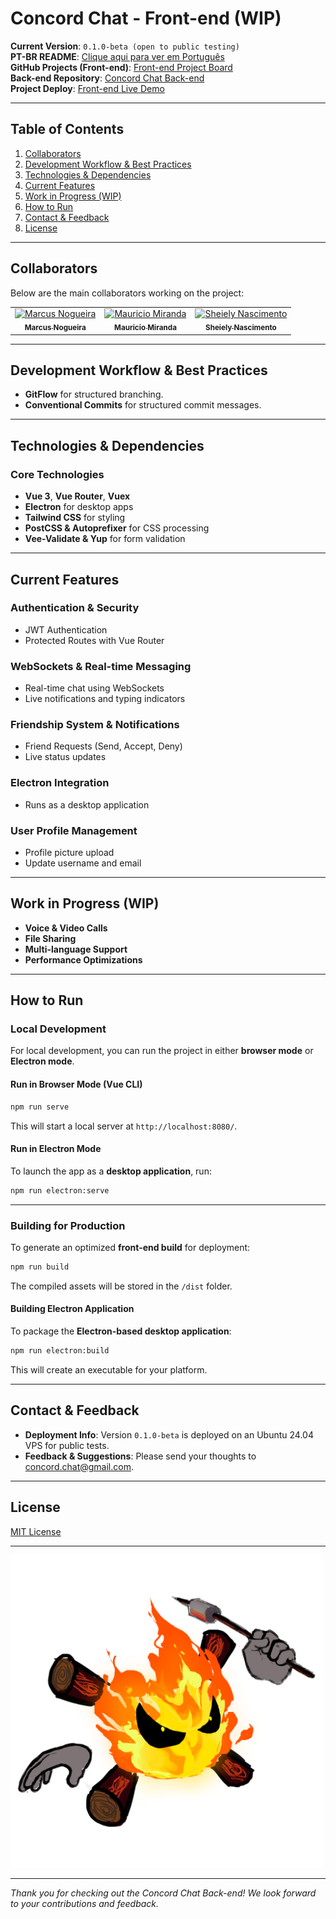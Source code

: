 # **Concord Chat - Front-end (WIP)**

**Current Version**: `0.1.0-beta (open to public testing)`  
**PT-BR README**: [Clique aqui para ver em Português](./README-PTBR.md)  
**GitHub Projects (Front-end)**: [Front-end Project Board](https://github.com/mmiiranda/concord)  
**Back-end Repository**: [Concord Chat Back-end](http://github.com/marcusnogueiraa/concord-backend)  
**Project Deploy**: [Front-end Live Demo](http://164.68.101.141:8081/)  

---

## **Table of Contents**
1. [Collaborators](#collaborators)  
2. [Development Workflow & Best Practices](#development-workflow--best-practices)  
3. [Technologies & Dependencies](#technologies--dependencies)  
4. [Current Features](#current-features)  
5. [Work in Progress (WIP)](#work-in-progress-wip)  
6. [How to Run](#how-to-run)  
7. [Contact & Feedback](#contact--feedback)  
8. [License](#license)  

---

## **Collaborators**

Below are the main collaborators working on the project:

<table>
  <tr>
    <td align="center">
      <a href="https://github.com/marcusnogueiraa">
        <img src="https://avatars.githubusercontent.com/marcusnogueiraa" width="100px;" alt="Marcus Nogueira"/>
        <br /><sub><b>Marcus Nogueira</b></sub>
      </a>
    </td>
    <td align="center">
      <a href="https://github.com/mmiiranda">
        <img src="https://avatars.githubusercontent.com/mmiiranda" width="100px;" alt="Mauricio Miranda"/>
        <br /><sub><b>Mauricio Miranda</b></sub>
      </a>
    </td>
    <td align="center">
      <a href="https://github.com/sheiely">
        <img src="https://avatars.githubusercontent.com/sheiely" width="100px;" alt="Sheiely Nascimento"/>
        <br /><sub><b>Sheiely Nascimento</b></sub>
      </a>
    </td>
  </tr>
</table>

---

## **Development Workflow & Best Practices**

- **GitFlow** for structured branching.
- **Conventional Commits** for structured commit messages.

---

## **Technologies & Dependencies**

### **Core Technologies**
- **Vue 3**, **Vue Router**, **Vuex**  
- **Electron** for desktop apps  
- **Tailwind CSS** for styling  
- **PostCSS & Autoprefixer** for CSS processing  
- **Vee-Validate & Yup** for form validation  

---

## **Current Features**

### **Authentication & Security**
- JWT Authentication
- Protected Routes with Vue Router

### **WebSockets & Real-time Messaging**
- Real-time chat using WebSockets
- Live notifications and typing indicators

### **Friendship System & Notifications**
- Friend Requests (Send, Accept, Deny)
- Live status updates

### **Electron Integration**
- Runs as a desktop application

### **User Profile Management**
- Profile picture upload  
- Update username and email  

---

## **Work in Progress (WIP)**

- **Voice & Video Calls**  
- **File Sharing**  
- **Multi-language Support**  
- **Performance Optimizations**  

---
## **How to Run**

### **Local Development**
For local development, you can run the project in either **browser mode** or **Electron mode**.

#### **Run in Browser Mode (Vue CLI)**
```bash
npm run serve
```
This will start a local server at `http://localhost:8080/`.

#### **Run in Electron Mode**
To launch the app as a **desktop application**, run:
```bash
npm run electron:serve
```

---

### **Building for Production**
To generate an optimized **front-end build** for deployment:
```bash
npm run build
```
The compiled assets will be stored in the `/dist` folder.

#### **Building Electron Application**
To package the **Electron-based desktop application**:
```bash
npm run electron:build
```
This will create an executable for your platform.

---



## Contact & Feedback

- **Deployment Info**: Version `0.1.0-beta` is deployed on an Ubuntu 24.04 VPS for public tests.  
- **Feedback & Suggestions**: Please send your thoughts to [concord.chat@gmail.com](mailto:concord.chat@gmail.com).

---

## License

[MIT License](https://opensource.org/licenses/MIT) 

---

<img src="./src/assets/LoginImage.png" alt="Concord Art" width="500"/>


---  
*Thank you for checking out the Concord Chat Back-end! We look forward to your contributions and feedback.*